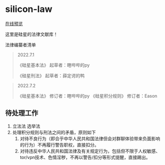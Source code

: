 # silicon-law

[在线预览](https://law.siliconbio.top/)

这里是硅星的法律文献库！

法律编纂者清单

>2022.7.1
>
>《硅星基本法》 起草者：瞎哔哔的py
>
>《硅星刑法》 起草者：薛定谔的鸭

>2022.7.2
>
>《硅星基本法》 修订者：瞎哔哔的py
>《硅星积分规则》 修订者：Eason

## 待处理工作

1. 立法法 选举法
2. 处理积分规则与刑法之间的矛盾，原则如下
   1.  对待不良行为（即合乎中华人民共和国法律但会对群聊体验带来负面影响的行为）不再履行警告职权，直接扣分。
   2.  对待违反中华人民共和国法律及有关规定行为，包括但不限于人权敏感、tor/vpn技术、色情淫秽，不再以警告/扣分等形式提醒，直接踢出。

